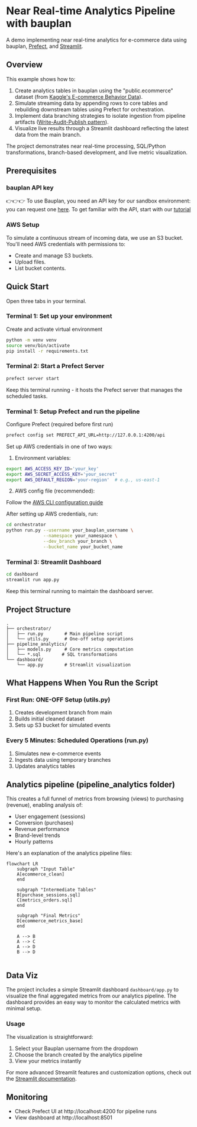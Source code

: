 # Near Real-time Analytics Pipeline with bauplan

A demo implementing near real-time analytics for e-commerce data using bauplan, [Prefect](https://www.prefect.io/), and [Streamlit](https://streamlit.io/).

## Overview

This example shows how to:
1. Create analytics tables in bauplan using the "public.ecommerce" dataset (from [Kaggle's E-commerce Behavior Data](https://www.kaggle.com/datasets/mkechinov/ecommerce-behavior-data-from-multi-category-store/data)).
2. Simulate streaming data by appending rows to core tables and rebuilding downstream tables using Prefect for orchestration.
3. Implement data branching strategies to isolate ingestion from pipeline artifacts ([Write-Audit-Publish pattern](https://github.com/BauplanLabs/wap_with_bauplan_and_prefect/tree/main)).
4. Visualize live results through a Streamlit dashboard reflecting the latest data from the main branch.

The project demonstrates near real-time processing, SQL/Python transformations, branch-based development, and live metric visualization.

## Prerequisites

### bauplan API key

👉👉👉 To use Bauplan, you need an API key for our sandbox environment: you can request one [here](https://www.bauplanlabs.com/#join). To get familiar with the API, start with our [tutorial](https://docs.bauplanlabs.com/en/latest/tutorial/01_quick_start.html#)

### AWS Setup

To simulate a continuous stream of incoming data, we use an S3 bucket. You'll need AWS credentials with permissions to:
- Create and manage S3 buckets.
- Upload files.
- List bucket contents.

## Quick Start

Open three tabs in your terminal.

### Terminal 1: Set up your environment

Create and activate virtual environment

```bash
python -m venv venv
source venv/bin/activate
pip install -r requirements.txt
```

### Terminal 2: Start a Prefect Server

```bash
prefect server start
```

Keep this terminal running - it hosts the Prefect server that manages the scheduled tasks.


### Terminal 1: Setup Prefect and run the pipeline

Configure Prefect (required before first run)

```bash
prefect config set PREFECT_API_URL=http://127.0.0.1:4200/api
```

Set up AWS credentials in one of two ways:

1. Environment variables:

```bash
export AWS_ACCESS_KEY_ID='your_key'
export AWS_SECRET_ACCESS_KEY='your_secret'
export AWS_DEFAULT_REGION='your-region'  # e.g., us-east-1
```

2. AWS config file (recommended):

Follow the [AWS CLI configuration guide](https://docs.aws.amazon.com/cli/v1/userguide/cli-configure-files.html)

After setting up AWS credentials, run:

```bash
cd orchestrator
python run.py --username your_bauplan_username \
              --namespace your_namespace \
              --dev_branch your_branch \
              --bucket_name your_bucket_name
```

### Terminal 3: Streamlit Dashboard

```bash
cd dashboard
streamlit run app.py
```

Keep this terminal running to maintain the dashboard server.

## Project Structure

```
.
├── orchestrator/
│   ├── run.py        # Main pipeline script
│   └── utils.py      # One-off setup operations
├── pipeline_analytics/
│   ├── models.py     # Core metrics computation
│   └── *.sql        # SQL transformations
└── dashboard/
    └── app.py        # Streamlit visualization
```

## What Happens When You Run the Script

### First Run: ONE-OFF Setup (utils.py)
1. Creates development branch from main
2. Builds initial cleaned dataset
3. Sets up S3 bucket for simulated events

### Every 5 Minutes: Scheduled Operations (run.py)
1. Simulates new e-commerce events
2. Ingests data using temporary branches
3. Updates analytics tables

## Analytics pipeline (pipeline_analytics folder)
This creates a full funnel of metrics from browsing (views) to purchasing (revenue), enabling analysis of:
- User engagement (sessions)
- Conversion (purchases)
- Revenue performance
- Brand-level trends
- Hourly patterns

Here's an explanation of the analytics pipeline files:

```mermaid
flowchart LR
    subgraph "Input Table"
    A[ecommerce_clean]
    end

    subgraph "Intermediate Tables"
    B[purchase_sessions.sql]
    C[metrics_orders.sql]
    end

    subgraph "Final Metrics"
    D[ecommerce_metrics_base]
    end

    A --> B
    A --> C
    A --> D
    B --> D


```

## Data Viz
The project includes a simple Streamlit dashboard  `dashboard/app.py` to visualize the final aggregated metrics from our analytics pipeline.
The dashboard provides an easy way to monitor the calculated metrics with minimal setup.

### Usage
The visualization is straightforward:
1. Select your Bauplan username from the dropdown
2. Choose the branch created by the analytics pipeline
3. View your metrics instantly

For more advanced Streamlit features and customization options, check out the [Streamlit documentation](https://docs.streamlit.io/).

## Monitoring
- Check Prefect UI at http://localhost:4200 for pipeline runs
- View dashboard at http://localhost:8501
